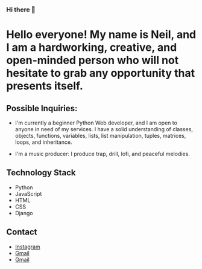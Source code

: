 ### Hi there 👋


# Hello everyone! My name is Neil, and I am a hardworking, creative, and open-minded person who will not hesitate to grab any opportunity that presents itself.  


## Possible Inquiries:

  * I'm currently a beginner Python Web developer, and I am open to anyone in need of my services. I have a solid understanding of classes, objects, functions, 
      variables, lists, list manipulation, tuples, matrices, loops, and inheritance. 

   * I'm a music producer: I produce trap, drill, lofi, and peaceful melodies.

## Technology Stack
 * Python
 * JavaScript
 * HTML
 * CSS
 * Django

## Contact
  * [Instagram]()
  * [Gmail](neilangraj@gmail.com)
  * [Gmail](neiljangra18@gbstu.org)
